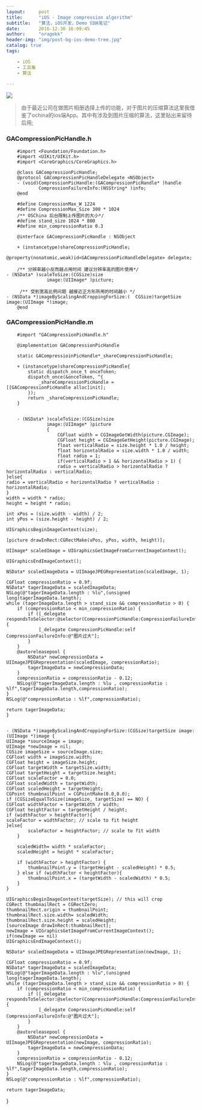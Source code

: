 ```yaml
---
layout:     post
title:      "iOS - Image compression algorithm"
subtitle:   "算法，iOS开发，Demo 归纳笔记"
date:       2016-12-30 16:09:45
author:     "oragekk"
header-img: "img/post-bg-ios-demo-tree.jpg"
catalog: true
tags:

    - iOS
    - 工具集
    - 算法    
     
---
```

![](https://zero-space.s3.amazonaws.com/photos/bf30834c-a9de-41f4-9f39-4f44c2f2ff13x840.jpg)
> 由于最近公司在做图片相册选择上传的功能，对于图片的压缩算法这里我借鉴了ochina的ios端App。其中有涉及到图片压缩的算法，这里贴出来留待后用;

### GACompressionPicHandle.h

		#import <Foundation/Foundation.h>
		#import <UIKit/UIKit.h>
		#import <CoreGraphics/CoreGraphics.h>
		
		@class GACompressionPicHandle;
		@protocol GACompressionPicHandleDelegate <NSObject>
		- (void)CompressionPicHandle:(GACompressionPicHandle* )handle
      			CompressionFailureInfo:(NSString* )info;
      	@end
      	
      	#define CompressionMax_W 1224
      	#define CompressionMax_Size 300 * 1024
      	/** OSChina 后台限制上传图片的大小*/
      	#define stand_size 1024 * 800
      	#define min_compressionRatio 0.3
      	
      	@interface GACompressionPicHandle : NSObject
      	
      	+ (instancetype)shareCompressionPicHandle;

	@property(nonatomic,weak)id<GACompressionPicHandleDelegate> delegate;
	
		/** 分辨率越小反而越占用时间 建议分辨率高的图片使用*/
	- (NSData* )scaleToSize:(CGSize)size
                   image:(UIImage* )picture;
                   
         /** 受到宽高比例问题 越接近正方形所用的时间越小 */
	- (NSData *)imageByScalingAndCroppingForSize:(	CGSize)targetSize image:(UIImage *)image;
		@end


### GACompressionPicHandle.m
		#import "GACompressionPicHandle.h"
		
		@implementation GACompressionPicHandle
		
		static GACompressioinPicHandle*_shareCompressionPicHandle;
		
		+ (instancetype)shareCompressionPicHandle{
    		static dispatch_once_t onceToken;
    		dispatch_once(&onceToken, ^{
        		_shareCompressionPicHandle = 					[[GACompressionPicHandle alloc]init];
    		});
    		return _shareCompressionPicHandle;
    	}
    	
    	
    	- (NSData* )scaleToSize:(CGSize)size
                   image:(UIImage* )picture
                   {    
                       CGFloat width = CGImageGetWidth(picture.CGImage);
                       CGFloat height = CGImageGetHeight(picture.CGImage);
                       float verticalRadio = size.height * 1.0 / height;
                       float horizontalRadio = size.width * 1.0 / width;
                       float radio = 1;
                       if(verticalRadio > 1 && horizontalRadio > 1) {
                       radio = verticalRadio > horizontalRadio ? horizontalRadio : verticalRadio;
    }else{
    radio = verticalRadio < horizontalRadio ? verticalRadio : horizontalRadio;
    }
    width = width * radio;
    height = height * radio;
    
    int xPos = (size.width - width) / 2;
    int yPos = (size.height - height) / 2;

    UIGraphicsBeginImageContext(size);

    [picture drawInRect:CGRectMake(xPos, yPos, width, height)];

    UIImage* scaledImage = UIGraphicsGetImageFromCurrentImageContext();

    UIGraphicsEndImageContext();
    
    NSData* scaledImageData = UIImageJPEGRepresentation(scaledImage, 1);

    CGFloat compressionRatio = 0.9f;
    NSData* tagerImageData = scaledImageData;
    NSLog(@"tagerImageData.length : %lu",(unsigned long)tagerImageData.length);
    while (tagerImageData.length > stand_size && compressionRatio > 0) {
        if (compressionRatio < min_compressionRatio) {
            if ([_delegate respondsToSelector:@selector(CompressionPicHandle:CompressionFailureInfo:)]) {
                [_delegate CompressionPicHandle:self CompressionFailureInfo:@"图片过大"];
            }
        }
        @autoreleasepool {
            NSData* newCompressionData = UIImageJPEGRepresentation(scaledImage, compressionRatio);
            tagerImageData = newCompressionData;
        }
        compressionRatio = compressionRatio - 0.12;
        NSLog(@"tagerImageData.length : %lu , compressionRatio : %lf",tagerImageData.length,compressionRatio);
    }
    NSLog(@"compressionRatio : %lf",compressionRatio);
    
    return tagerImageData;
    }
    
    
    - (NSData *)imageByScalingAndCroppingForSize:(CGSize)targetSize image:(UIImage *)image {
    UIImage *sourceImage = image;
    UIImage *newImage = nil;
    CGSize imageSize = sourceImage.size;
    CGFloat width = imageSize.width;
    CGFloat height = imageSize.height;
    CGFloat targetWidth = targetSize.width;
    CGFloat targetHeight = targetSize.height;
    CGFloat scaleFactor = 0.0;
    CGFloat scaledWidth = targetWidth;
    CGFloat scaledHeight = targetHeight;
    CGPoint thumbnailPoint = CGPointMake(0.0,0.0);
    if (CGSizeEqualToSize(imageSize, targetSize) == NO) {
    CGFloat widthFactor = targetWidth / width;
    CGFloat heightFactor = targetHeight / height;
    if (widthFactor > heightFactor){
    scaleFactor = widthFactor; // scale to fit height 
    }else{
    		scaleFactor = heightFactor; // scale to fit width
        }
        
        scaledWidth= width * scaleFactor;
        scaledHeight = height * scaleFactor;
        
        if (widthFactor > heightFactor) {
            thumbnailPoint.y = (targetHeight - scaledHeight) * 0.5;
        } else if (widthFactor < heightFactor){
            thumbnailPoint.x = (targetWidth - scaledWidth) * 0.5;
        }
    }
    
    UIGraphicsBeginImageContext(targetSize); // this will crop
    CGRect thumbnailRect = CGRectZero;
    thumbnailRect.origin = thumbnailPoint;
    thumbnailRect.size.width= scaledWidth;
    thumbnailRect.size.height = scaledHeight;
    [sourceImage drawInRect:thumbnailRect];
    newImage = UIGraphicsGetImageFromCurrentImageContext();
    if(newImage == nil)
    UIGraphicsEndImageContext();
    
    NSData* scaledImageData = UIImageJPEGRepresentation(newImage, 1);
    
    CGFloat compressionRatio = 0.9f;
    NSData* tagerImageData = scaledImageData;
    NSLog(@"tagerImageData.length : %lu",(unsigned long)tagerImageData.length);
    while (tagerImageData.length > stand_size && compressionRatio > 0) {
        if (compressionRatio < min_compressionRatio) {
            if ([_delegate respondsToSelector:@selector(CompressionPicHandle:CompressionFailureInfo:)]) {
                [_delegate CompressionPicHandle:self CompressionFailureInfo:@"图片过大"];
            }
        }
        @autoreleasepool {
            NSData* newCompressionData = UIImageJPEGRepresentation(newImage, compressionRatio);
            tagerImageData = newCompressionData;
        }
        compressionRatio = compressionRatio - 0.12;
        NSLog(@"tagerImageData.length : %lu , compressionRatio : %lf",tagerImageData.length,compressionRatio);
    }
    NSLog(@"compressionRatio : %lf",compressionRatio);
    
    return tagerImageData;
}

